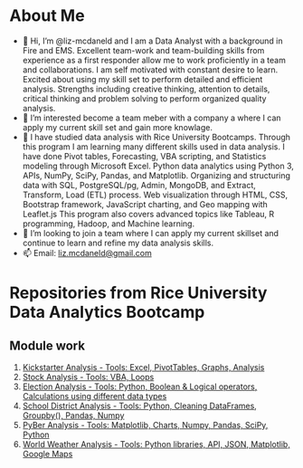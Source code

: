 # About Me
- 👋 Hi, I’m @liz-mcdaneld and I am a Data Analyst with a background in Fire and EMS. Excellent team-work and team-building skills from experience as a first responder allow me to work proficiently in a team and collaborations. I am self motivated with constant desire to learn. Excited about using my skill set to perform detailed and efficient analysis. Strengths including creative thinking, attention to details, critical thinking and problem solving to perform organized quality analysis.
- 👀 I’m interested become a team meber with a company a where I can apply my current skill set and gain more knowlage.
- 🌱 I have studied data analysis with Rice University Bootcamps. Through this program I am learning many different skills used in data analysis. I have done Pivot tables, Forecasting, VBA scripting, and Statistics modeling through Microsoft Excel. Python data analytics using Python 3, APIs, NumPy, SciPy, Pandas, and Matplotlib. Organizing and structuring data with SQL, PostgreSQL/pg, Admin, MongoDB, and Extract, Transform, Load (ETL) process. Web visualization through HTML, CSS, Bootstrap framework, JavaScript charting, and Geo mapping with Leaflet.js This program also covers advanced topics like Tableau, R programming, Hadoop, and Machine learning.
- 💞️ I’m looking to join a team where I can apply my current skillset and continue to learn and refine my data analysis skills. 
- 📫 Email: liz.mcdaneld@gmail.com 

# Repositories from Rice University Data Analytics Bootcamp
## Module work
1. [Kickstarter Analysis - Tools: Excel, PivotTables, Graphs, Analysis](https://github.com/liz-mcdaneld/kickstarter-analysis.git)
2. [Stock Analysis - Tools: VBA, Loops](https://github.com/liz-mcdaneld/stock-analysis.git)
3. [Election Analysis - Tools: Python, Boolean & Logical operators, Calculations using different data types](https://github.com/liz-mcdaneld/Election_Analysis)
4. [School District Analysis - Tools: Python, Cleaning DataFrames, Groupby(), Pandas, Numpy](https://github.com/liz-mcdaneld/School_District_Analysis.git)
5. [PyBer Analysis - Tools: Matplotlib, Charts, Numpy, Pandas, SciPy, Python](https://github.com/liz-mcdaneld/PyBer_Analysis.git)
6. [World Weather Analysis - Tools: Python libraries, API, JSON, Matplotlib, Google Maps](https://github.com/liz-mcdaneld/World_Weather_Analysis.git)

